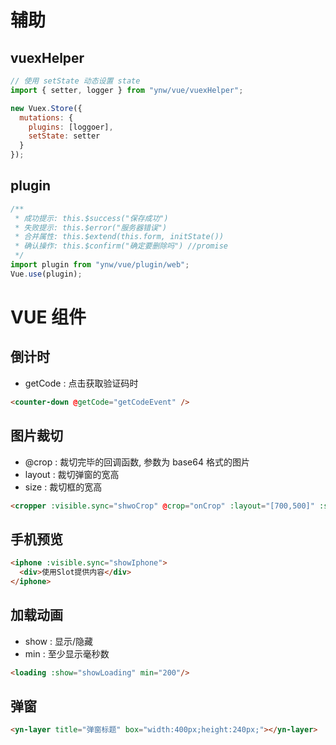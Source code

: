 # 辅助

## vuexHelper

```js
// 使用 setState 动态设置 state
import { setter, logger } from "ynw/vue/vuexHelper";

new Vuex.Store({
  mutations: {
    plugins: [loggoer],
    setState: setter
  }
});
```

## plugin

```js
/**
 * 成功提示: this.$success("保存成功")
 * 失败提示: this.$error("服务器错误")
 * 合并属性: this.$extend(this.form, initState())
 * 确认操作: this.$confirm("确定要删除吗") //promise
 */
import plugin from "ynw/vue/plugin/web";
Vue.use(plugin);
```

# VUE 组件

## 倒计时

- getCode : 点击获取验证码时

```html
<counter-down @getCode="getCodeEvent" />  
```

## 图片裁切

- @crop : 裁切完毕的回调函数, 参数为 base64 格式的图片
- layout : 裁切弹窗的宽高
- size : 裁切框的宽高

```html
<cropper :visible.sync="shwoCrop" @crop="onCrop" :layout="[700,500]" :size="[160,160]" />
```

## 手机预览

```html
<iphone :visible.sync="showIphone">
  <div>使用Slot提供内容</div>
</iphone>
```

## 加载动画

- show : 显示/隐藏
- min : 至少显示毫秒数

```html
<loading :show="showLoading" min="200"/>
```

## 弹窗

```html
<yn-layer title="弹窗标题" box="width:400px;height:240px;"></yn-layer>
```
